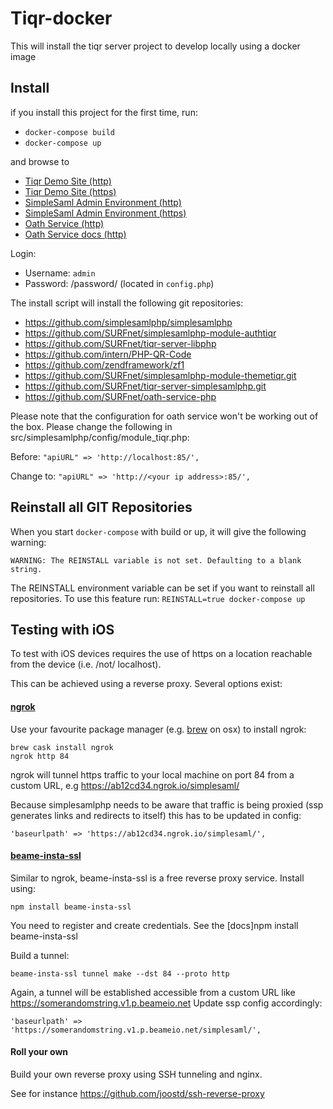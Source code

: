# Tiqr-docker

This will install the tiqr server project to develop locally using a docker image

## Install

if you install this project for the first time, run:

- `docker-compose build`
- `docker-compose up`

and browse to 
- [Tiqr Demo Site (http)](http://localhost:84)
- [Tiqr Demo Site (https)](https://localhost)
- [SimpleSaml Admin Environment (http)](http://localhost:84/simplesaml) 
- [SimpleSaml Admin Environment (https)](https://localhost/simplesaml)
- [Oath Service (http)](http://localhost:85)
- [Oath Service docs (http)](http://localhost:85/api/doc/)

Login:

- Username: `admin`
- Password: /password/ (located in `config.php`)

The install script will install the following git repositories:
- https://github.com/simplesamlphp/simplesamlphp
- https://github.com/SURFnet/simplesamlphp-module-authtiqr
- https://github.com/SURFnet/tiqr-server-libphp
- https://github.com/intern/PHP-QR-Code
- https://github.com/zendframework/zf1
- https://github.com/SURFnet/simplesamlphp-module-themetiqr.git 
- https://github.com/SURFnet/tiqr-server-simplesamlphp.git 
- https://github.com/SURFnet/oath-service-php

Please note that the configuration for oath service won't be working out of the box. 
Please change the following in src/simplesamlphp/config/module_tiqr.php:

Before: `"apiURL" => 'http://localhost:85/',`

Change to: `"apiURL" => 'http://<your ip address>:85/',`

## Reinstall all GIT Repositories
When you start `docker-compose` with build or up, it will give the following warning:

```WARNING: The REINSTALL variable is not set. Defaulting to a blank string.```

The REINSTALL environment variable can be set if you want to reinstall all repositories. To use this feature run:
`REINSTALL=true docker-compose up`


## Testing with iOS

To test with iOS devices requires the use of https on a location reachable from the device (i.e. /not/ localhost).

This can be achieved using a reverse proxy. Several options exist:

#### [ngrok](https://ngrok.com/)

Use your favourite package manager (e.g. [brew](brew.sh) on osx) to install ngrok:

    brew cask install ngrok
    ngrok http 84

ngrok will tunnel https traffic to your local machine on port 84 from a custom URL, e.g https://ab12cd34.ngrok.io/simplesaml/

Because simplesamlphp needs to be aware that traffic is being proxied (ssp generates links and redirects to itself) this has to be updated in config:

    'baseurlpath' => 'https://ab12cd34.ngrok.io/simplesaml/',


#### [beame-insta-ssl](https://www.beame.io/insta-ssl)

Similar to ngrok, beame-insta-ssl is a free reverse proxy service. Install using:

    npm install beame-insta-ssl

You need to register and create credentials. See the [docs]npm install beame-insta-ssl

Build a tunnel:

    beame-insta-ssl tunnel make --dst 84 --proto http

Again, a tunnel will be established accessible from a custom URL like https://somerandomstring.v1.p.beameio.net
Update ssp config accordingly:

    'baseurlpath' => 'https://somerandomstring.v1.p.beameio.net/simplesaml/',

#### Roll your own

Build your own reverse proxy using SSH tunneling and nginx.

See for instance https://github.com/joostd/ssh-reverse-proxy

